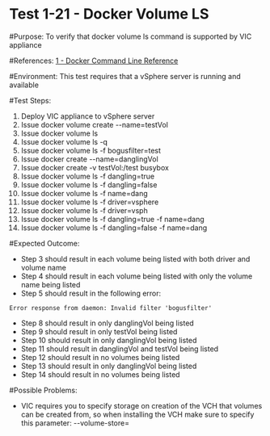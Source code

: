Test 1-21 - Docker Volume LS
=======

#Purpose:
To verify that docker volume ls command is supported by VIC appliance

#References:
[1 - Docker Command Line Reference](https://docs.docker.com/engine/reference/commandline/volume_ls/)

#Environment:
This test requires that a vSphere server is running and available

#Test Steps:
1. Deploy VIC appliance to vSphere server
2. Issue docker volume create --name=testVol
3. Issue docker volume ls
4. Issue docker volume ls -q
5. Issue docker volume ls -f bogusfilter=test
6. Issue docker create --name=danglingVol
7. Issue docker create -v testVol:/test busybox
8. Issue docker volume ls -f dangling=true
9. Issue docker volume ls -f dangling=false
10. Issue docker volume ls -f name=dang
11. Issue docker volume ls -f driver=vsphere
12. Issue docker volume ls -f driver=vsph
13. Issue docker volume ls -f dangling=true -f name=dang
14. Issue docker volume ls -f dangling=false -f name=dang

#Expected Outcome:
* Step 3 should result in each volume being listed with both driver and volume name
* Step 4 should result in each volume being listed with only the volume name being listed
* Step 5 should result in the following error:
```
Error response from daemon: Invalid filter 'bogusfilter'
```
* Step 8 should result in only danglingVol being listed
* Step 9 should result in only testVol being listed
* Step 10 should result in only danglingVol being listed
* Step 11 should result in danglingVol and testVol being listed
* Step 12 should result in no volumes being listed
* Step 13 should result in only danglingVol being listed
* Step 14 should result in no volumes being listed

#Possible Problems:
* VIC requires you to specify storage on creation of the VCH that volumes can be created from, so when installing the VCH make sure to specify this parameter: --volume-store=